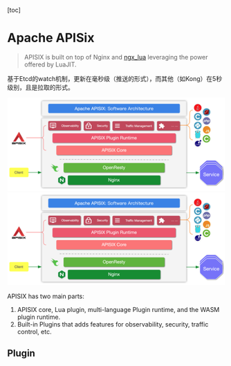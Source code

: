 [toc]

# Apache APISix

> APISIX is built on top of Nginx and [ngx_lua](https://github.com/openresty/lua-nginx-module) leveraging the power offered by LuaJIT.

基于Etcd的watch机制，更新在毫秒级（推送的形式），而其他（如Kong）在5秒级别，且是拉取的形式。

![flow-software-architecture](https://raw.githubusercontent.com/apache/apisix/master/docs/assets/images/flow-software-architecture.png)<img src="pics/flow-software-architecture.png" alt="flow-software-architecture" style="zoom: 50%;" />

APISIX has two main parts:

1. APISIX core, Lua plugin, multi-language Plugin runtime, and the WASM plugin runtime.
2. Built-in Plugins that adds features for observability, security, traffic control, etc.

## Plugin

